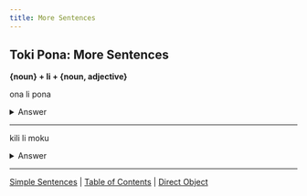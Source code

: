 ```yaml
---
title: More Sentences
---
```


## Toki Pona: More Sentences

**{noun} + li + {noun, adjective}**  

ona li pona 
<details>
<summary>Answer</summary>
She is good.  
</details>

---

kili li moku 
<details>
<summary>Answer</summary>
Fruit is food.  
</details>

---

[Simple Sentences](02SimpleSentences.md) | [Table of Contents](toc.md) | [Direct Object](04DirectObject.md)
